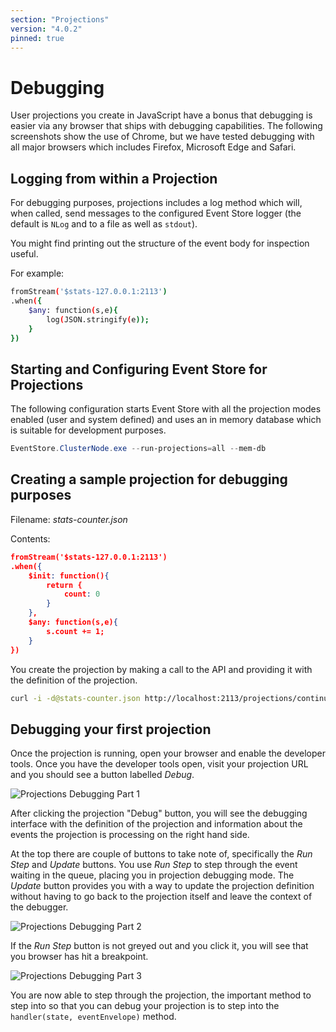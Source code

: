 ```yaml
---
section: "Projections"
version: "4.0.2"
pinned: true
---
```


# Debugging

User projections you create in JavaScript have a bonus that debugging is easier via any browser that ships with debugging capabilities. The following screenshots show the use of Chrome, but we have tested debugging with all major browsers which includes Firefox, Microsoft Edge and Safari.

## Logging from within a Projection

For debugging purposes, projections includes a log method which will, when called, send messages to the configured Event Store logger (the default is `NLog` and to a file as well as `stdout`).

You might find printing out the structure of the event body for inspection useful.

For example:

```bash
fromStream('$stats-127.0.0.1:2113')
.when({
    $any: function(s,e){
        log(JSON.stringify(e));
    }
})
```

## Starting and Configuring Event Store for Projections

The following configuration starts Event Store with all the projection modes enabled (user and system defined) and uses an in memory database which is suitable for development purposes.

```powershell
EventStore.ClusterNode.exe --run-projections=all --mem-db
```

## Creating a sample projection for debugging purposes

Filename: _stats-counter.json_

Contents:

```json
fromStream('$stats-127.0.0.1:2113')
.when({
    $init: function(){
        return {
            count: 0
        }
    },
    $any: function(s,e){
        s.count += 1;
    }
})
```

You create the projection by making a call to the API and providing it with the definition of the projection.

```bash
curl -i -d@stats-counter.json http://localhost:2113/projections/continuous?name=stats-counter%26type=js%26enabled=true%26emit=true%26trackemittedstreams=true -u admin:changeit
```

<!-- TODO: Where are these images? -->

## Debugging your first projection

Once the projection is running, open your browser and enable the developer tools. Once you have the developer tools open, visit your projection URL and you should see a button labelled _Debug_.

![Projections Debugging Part 1](/assets/projections_debugging_part_1.png)

After clicking the projection "Debug" button, you will see the debugging interface with the definition of the projection and information about the events the projection is processing on the right hand side.

At the top there are couple of buttons to take note of, specifically the _Run Step_ and _Update_ buttons. You use _Run Step_ to step through the event waiting in the queue, placing you in projection debugging mode. The _Update_ button provides you with a way to update the projection definition without having to go back to the projection itself and leave the context of the debugger.

![Projections Debugging Part 2](/assets/projections_debugging_part_2.png)

If the _Run Step_ button is not greyed out and you click it, you will see that you browser has hit a breakpoint.

![Projections Debugging Part 3](/assets/projections_debugging_part_3.png)

You are now able to step through the projection, the important method to step into so that you can debug your projection is to step into the `handler(state, eventEnvelope)` method.
